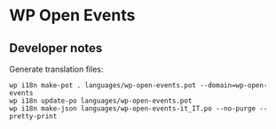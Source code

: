 # WP Open Events

## Developer notes

Generate translation files:

```
wp i18n make-pot . languages/wp-open-events.pot --domain=wp-open-events
wp i18n update-po languages/wp-open-events.pot
wp i18n make-json languages/wp-open-events-it_IT.po --no-purge --pretty-print
```
